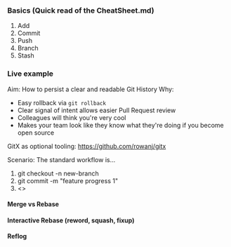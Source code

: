 ### Basics (Quick read of the CheatSheet.md)
1. Add
2. Commit
3. Push
4. Branch
5. Stash

### Live example

Aim: How to persist a clear and readable Git History
Why:
  - Easy rollback via `git rollback`
  - Clear signal of intent allows easier Pull Request review
  - Colleagues will think you're very cool
  - Makes your team look like they know what they're doing if you become open source

GitX as optional tooling: https://github.com/rowanj/gitx

Scenario:
The standard workflow is...

1. git checkout -n new-branch
1. git commit -m "feature progress 1"
1. <>
#### Merge vs Rebase


#### Interactive Rebase (reword, squash, fixup)

#### Reflog